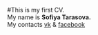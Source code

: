 #This is my first CV. </br>
My name is **Sofiya Tarasova.** </br>
My contacts [vk](https://vk.com/krismoon) & [facebook](https://www.facebook.com/sonya.tarasova.39) </br>

